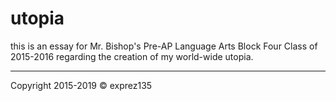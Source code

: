 # utopia

this is an essay for Mr. Bishop's Pre-AP Language Arts Block Four Class of 2015-2016 regarding the creation of my world-wide utopia.

---

Copyright 2015-2019 © exprez135
